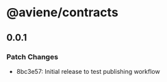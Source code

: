# @aviene/contracts

## 0.0.1

### Patch Changes

- 8bc3e57: Initial release to test publishing workflow
